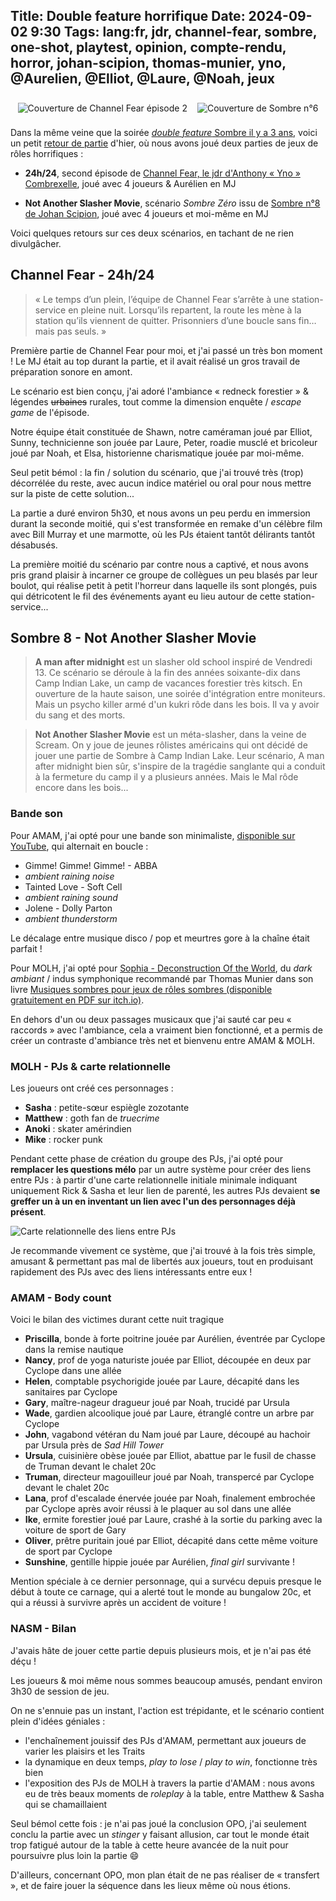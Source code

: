 Title: Double feature horrifique
Date: 2024-09-02 9:30
Tags: lang:fr, jdr, channel-fear, sombre, one-shot, playtest, opinion, compte-rendu, horror, johan-scipion, thomas-munier, yno, @Aurelien, @Elliot, @Laure, @Noah, jeux
---

<div class="side-by-side">
  <img alt="Couverture de Channel Fear épisode 2" src="images/2024/09/ChannelFear-ep2.jpg">
  <img alt="Couverture de Sombre n°6" src="images/2024/09/Sombre8-couv.jpg">
</div>

Dans la même veine que la soirée [_double feature_ Sombre il y a 3 ans](double-feature-sombre.html),
voici un petit [retour de partie](tag/compte-rendu.html) d'hier, où nous avons joué deux parties de jeux de rôles horrifiques :

* **24h/24**, second épisode de [Channel Fear, le jdr d'Anthony « Yno » Combrexelle](https://www.misterfrankenstein.com/wordpress/?p=4281), joué avec 4 joueurs & Aurélien en MJ

* **Not Another Slasher Movie**, scénario _Sombre Zéro_ issu de [Sombre n°8 de Johan Scipion](https://www.terresetranges.net/forums/viewtopic.php?pid=17111#p17111), joué avec 4 joueurs et moi-même en MJ

Voici quelques retours sur ces deux scénarios, en tachant de ne rien divulgâcher.

## Channel Fear - 24h/24
> « Le temps d’un plein, l’équipe de Channel Fear s’arrête à une station-service en pleine nuit. Lorsqu’ils repartent, la route les mène à la station qu’ils viennent de quitter. Prisonniers d’une boucle sans fin… mais pas seuls. »

Première partie de Channel Fear pour moi, et j'ai passé un très bon moment !
Le MJ était au top durant la partie, et il avait réalisé un gros travail de préparation sonore en amont.

Le scénario est bien conçu, j'ai adoré l'ambiance « redneck forestier » & légendes <del>urbaines</del> rurales,
tout comme la dimension enquête / _escape game_ de l'épisode.

Notre équipe était constituée de Shawn, notre caméraman joué par Elliot, Sunny, technicienne son jouée par Laure, Peter, roadie musclé et bricoleur joué par Noah, et Elsa, historienne charismatique jouée par moi-même.

Seul petit bémol : la fin / solution du scénario, que j'ai trouvé très (trop) décorrélée du reste,
avec aucun indice matériel ou oral pour nous mettre sur la piste de cette solution...

La partie a duré environ 5h30, et nous avons un peu perdu en immersion durant la seconde moitié,
qui s'est transformée en remake d'un célèbre film avec Bill Murray et une marmotte,
où les PJs étaient tantôt délirants tantôt désabusés.

La première moitié du scénario par contre nous a captivé,
et nous avons pris grand plaisir à incarner ce groupe de collègues un peu blasés par leur boulot,
qui réalise petit à petit l'horreur dans laquelle ils sont plongés,
puis qui détricotent le fil des événements ayant eu lieu autour de cette station-service...

## Sombre 8 - Not Another Slasher Movie
> **A man after midnight** est un slasher old school inspiré de Vendredi 13.
> Ce scénario se déroule à la fin des années soixante-dix dans Camp Indian Lake,
> un camp de vacances forestier très kitsch.
> En ouverture de la haute saison, une soirée d'intégration entre moniteurs.
> Mais un psycho killer armé d'un kukri rôde dans les bois.
> Il va y avoir du sang et des morts.

> **Not Another Slasher Movie** est un méta-slasher, dans la veine de Scream.
> On y joue de jeunes rôlistes américains qui ont décidé de jouer une partie de Sombre à Camp Indian Lake.
> Leur scénario, A man after midnight bien sûr, s'inspire de la tragédie sanglante
> qui a conduit à la fermeture du camp il y a plusieurs années.
> Mais le Mal rôde encore dans les bois...

### Bande son
Pour AMAM, j'ai opté pour une bande son minimaliste, [disponible sur YouTube](https://www.youtube.com/playlist?list=PLLgE-ga3W_kZZTFXFedoDWLTK4jeTg4f3), qui alternait en boucle :

* Gimme! Gimme! Gimme! - ABBA
* _ambient raining noise_
* Tainted Love - Soft Cell
* _ambient raining sound_
* Jolene - Dolly Parton
* _ambient thunderstorm_

Le décalage entre musique disco / pop et meurtres gore à la chaîne était parfait !

Pour MOLH, j'ai opté pour [Sophia - Deconstruction Of the World](https://www.youtube.com/playlist?list=PLYTvKGPmwAoJ5ctNIDAGL9FwlHbLCPGWt),
du _dark ambiant_ / indus symphonique recommandé par Thomas Munier
dans son livre [Musiques sombres pour jeux de rôles sombres (disponible gratuitement en PDF sur itch.io)](https://thomas-munier.itch.io/musiques-sombres-pour-jeux-de-rles-sombres).

En dehors d'un ou deux passages musicaux que j'ai sauté car peu « raccords » avec l'ambiance,
cela a vraiment bien fonctionné, et a permis de créer un contraste d'ambiance
très net et bienvenu entre AMAM & MOLH.

### MOLH - PJs & carte relationnelle
Les joueurs ont créé ces personnages :

* **Sasha** : petite-sœur espiègle zozotante
* **Matthew** : goth fan de _truecrime_
* **Anoki** : skater amérindien
* **Mike** : rocker punk

Pendant cette phase de création du groupe des PJs,
j'ai opté pour **remplacer les questions mélo** par un autre système pour créer des liens entre PJs :
à partir d'une carte relationnelle initiale minimale indiquant uniquement Rick & Sasha et leur lien de parenté,
les autres PJs devaient **se greffer un à un en inventant un lien avec l'un des personnages déjà présent**.

![Carte relationnelle des liens entre PJs](images/2024/09/2024-09-01-Sombre8-PNJs.gif)

<!-- Created with: convert -delay 50 2024-09-01-Sombre8-PNJs-* -duplicate 4 2024-09-01-Sombre8-PNJs.gif -->

Je recommande vivement ce système, que j'ai trouvé à la fois très simple,
amusant & permettant pas mal de libertés aux joueurs,
tout en produisant rapidement des PJs avec des liens intéressants entre eux !


### AMAM - Body count
Voici le bilan des victimes durant cette nuit tragique

* **Priscilla**, bonde à forte poitrine jouée par Aurélien, éventrée par Cyclope dans la remise nautique
* **Nancy**, prof de yoga naturiste jouée par Elliot, découpée en deux par Cyclope dans une allée
* **Helen**, comptable psychorigide jouée par Laure, décapité dans les sanitaires par Cyclope
* **Gary**, maître-nageur dragueur joué par Noah, trucidé par Ursula
* **Wade**, gardien alcoolique joué par Laure, étranglé contre un arbre par Cyclope
* **John**, vagabond vétéran du Nam joué par Laure, découpé au hachoir par Ursula près de _Sad Hill Tower_
* **Ursula**, cuisinière obèse jouée par Elliot, abattue par le fusil de chasse de Truman devant le chalet 20c
* **Truman**, directeur magouilleur joué par Noah, transpercé par Cyclope devant le chalet 20c
* **Lana**, prof d'escalade énervée jouée par Noah, finalement embrochée par Cyclope après avoir réussi à le plaquer au sol dans une allée
* **Ike**, ermite forestier joué par Laure, crashé à la sortie du parking avec la voiture de sport de Gary
* **Oliver**, prêtre puritain joué par Elliot, décapité dans cette même voiture de sport par Cyclope
* **Sunshine**, gentille hippie jouée par Aurélien, _final girl_ survivante !

Mention spéciale à ce dernier personnage, qui a survécu depuis presque le début à toute ce carnage,
qui a alerté tout le monde au bungalow 20c, et qui a réussi à survivre après un accident de voiture !

### NASM - Bilan

J'avais hâte de jouer cette partie depuis plusieurs mois, et je n'ai pas été déçu !

Les joueurs & moi même nous sommes beaucoup amusés, pendant environ 3h30 de session de jeu.

On ne s'ennuie pas un instant, l'action est trépidante, et le scénario contient plein d'idées géniales :

* l'enchaînement jouissif des PJs d'AMAM, permettant aux joueurs de varier les plaisirs et les Traits
* la dynamique en deux temps, _play to lose_ / _play to win_, fonctionne très bien
* l'exposition des PJs de MOLH à travers la partie d'AMAM : nous avons eu de très beaux moments de _roleplay_ à la table, entre Matthew & Sasha qui se chamaillaient

Seul bémol cette fois : je n'ai pas joué la conclusion OPO,
j'ai seulement conclu la partie avec un _stinger_ y faisant allusion,
car tout le monde était trop fatigué autour de la table à cette heure avancée de la nuit pour poursuivre plus loin la partie 😄

D'ailleurs, concernant OPO, mon plan était de ne pas réaliser de « transfert »,
et de faire jouer la séquence dans les lieux même où nous étions.

<style>
.side-by-side {
  display: flex;
  justify-content: center;
  align-items: center;
  flex-flow: wrap;
}
.side-by-side > * { padding: .5rem; }
</style>

<!-- Com'
* [x] email aux joueurs
* [x] https://www.terresetranges.net/forums/viewtopic.php?id=1048&p=3
* [x] https://www.misterfrankenstein.com/wordpress/?p=4281 (en cours de validation j'imagine)

Autres joueurs initialement invités : Olivier & Simon, puis Matt & Pierre
-->
